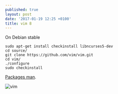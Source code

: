 ```yaml
---
published: true
layout: post
date: '2017-01-19 12:25 +0100'
title: vim 8
---
```

On Debian stable

    sudo apt-get install checkinstall libncurses5-dev
    cd source/
    git clone https://github.com/vim/vim.git
    cd vim/
    ./configure
    sudo checkinstall
    
[Packages man](http://vimhelp.appspot.com/repeat.txt.html#packages).

![vim]({{site.baseurl}}/media/vimClean.png)
